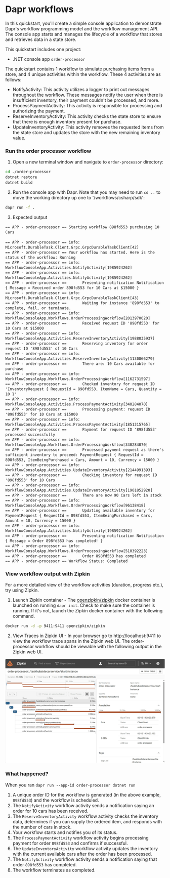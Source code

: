 # Dapr workflows

In this quickstart, you'll create a simple console application to demonstrate Dapr's workflow programming model and the workflow management API. The console app starts and manages the lifecycle of a workflow that stores and retrieves data in a state store.

This quickstart includes one project:

- .NET console app `order-processor` 

The quickstart contains 1 workflow to simulate purchasing items from a store, and 4 unique activities within the workflow. These 4 activities are as follows:

- NotifyActivity: This activity utilizes a logger to print out messages throughout the workflow. These messages notify the user when there is insufficient inventory, their payment couldn't be processed, and more.
- ProcessPaymentActivity: This activity is responsible for processing and authorizing the payment.
- ReserveInventoryActivity: This activity checks the state store to ensure that there is enough inventory present for purchase.
- UpdateInventoryActivity: This activity removes the requested items from the state store and updates the store with the new remaining inventory value.

### Run the order processor workflow

1. Open a new terminal window and navigate to `order-processor` directory: 

<!-- STEP
name: Install Dotnet dependencies
-->

```bash
cd ./order-processor
dotnet restore
dotnet build
```

<!-- END_STEP -->
2. Run the console app with Dapr. Note that you may need to run `cd ..` to move the working directory up one to 
'/workflows/csharp/sdk': 

<!-- STEP
name: Run order-processor service
expected_stdout_lines:
  - "== APP - order-processor ==       There are: 10 Cars available for purchase"
  - "== APP - order-processor == Workflow Status: Completed"
expected_stderr_lines:
output_match_mode: substring
background: true
sleep: 15
timeout_seconds: 120
-->
    
```bash
dapr run -f .
```

<!-- END_STEP -->

3. Expected output

```
== APP - order-processor == Starting workflow 898fd553 purchasing 10 Cars

== APP - order-processor == info: Microsoft.DurableTask.Client.Grpc.GrpcDurableTaskClient[42]
== APP - order-processor == Your workflow has started. Here is the status of the workflow: Running
== APP - order-processor == info: WorkflowConsoleApp.Activities.NotifyActivity[1985924262]
== APP - order-processor == info: WorkflowConsoleApp.Activities.NotifyActivity[1985924262]
== APP - order-processor ==       Presenting notification Notification { Message = Received order 898fd553 for 10 Cars at $15000 }
== APP - order-processor == info: Microsoft.DurableTask.Client.Grpc.GrpcDurableTaskClient[43]
== APP - order-processor ==       Waiting for instance '898fd553' to complete, fail, or terminate.
== APP - order-processor == info: WorkflowConsoleApp.Workflows.OrderProcessingWorkflow[2013970020]
== APP - order-processor ==       Received request ID '898fd553' for 10 Cars at $15000
== APP - order-processor == info: WorkflowConsoleApp.Activities.ReserveInventoryActivity[1988035937]
== APP - order-processor ==       Reserving inventory for order request ID '898fd553' of 10 Cars
== APP - order-processor == info: WorkflowConsoleApp.Activities.ReserveInventoryActivity[1130866279]
== APP - order-processor ==       There are: 10 Cars available for purchase
== APP - order-processor == info: WorkflowConsoleApp.Workflows.OrderProcessingWorkflow[1162731597]
== APP - order-processor ==       Checked inventory for request ID 'InventoryRequest { RequestId = 898fd553, ItemName = Cars, Quantity = 10 }'
== APP - order-processor == info: WorkflowConsoleApp.Activities.ProcessPaymentActivity[340284070]
== APP - order-processor ==       Processing payment: request ID '898fd553' for 10 Cars at $15000
== APP - order-processor == info: WorkflowConsoleApp.Activities.ProcessPaymentActivity[1851315765]
== APP - order-processor ==       Payment for request ID '898fd553' processed successfully
== APP - order-processor == info: WorkflowConsoleApp.Workflows.OrderProcessingWorkflow[340284070]
== APP - order-processor ==       Processed payment request as there's sufficient inventory to proceed: PaymentRequest { RequestId = 898fd553, ItemBeingPurchased = Cars, Amount = 10, Currency = 15000 }
== APP - order-processor == info: WorkflowConsoleApp.Activities.UpdateInventoryActivity[2144991393]
== APP - order-processor ==       Checking inventory for request ID '898fd553' for 10 Cars
== APP - order-processor == info: WorkflowConsoleApp.Activities.UpdateInventoryActivity[1901852920]
== APP - order-processor ==       There are now 90 Cars left in stock
== APP - order-processor == info: WorkflowConsoleApp.Workflows.OrderProcessingWorkflow[96138418]
== APP - order-processor ==       Updating available inventory for PaymentRequest { RequestId = 898fd553, ItemBeingPurchased = Cars, Amount = 10, Currency = 15000 }
== APP - order-processor == info: WorkflowConsoleApp.Activities.NotifyActivity[1985924262]
== APP - order-processor ==       Presenting notification Notification { Message = Order 898fd553 has completed! }
== APP - order-processor == info: WorkflowConsoleApp.Workflows.OrderProcessingWorkflow[510392223]
== APP - order-processor ==       Order 898fd553 has completed
== APP - order-processor == Workflow Status: Completed
```



### View workflow output with Zipkin

For a more detailed view of the workflow activities (duration, progress etc.), try using Zipkin.

1. Launch Zipkin container - The [openzipkin/zipkin](https://hub.docker.com/r/openzipkin/zipkin/) docker container is launched on running `dapr init`. Check to make sure the container is running. If it's not, launch the Zipkin docker container with the following command.

```bash
docker run -d -p 9411:9411 openzipkin/zipkin
```

2. View Traces in Zipkin UI - In your browser go to http://localhost:9411 to view the workflow trace spans in the Zipkin web UI. The order-processor workflow should be viewable with the following output in the Zipkin web UI. 

<img src="img/workflow-trace-spans-zipkin.png">

### What happened? 

When you ran `dapr run --app-id order-processor dotnet run`

1. A unique order ID for the workflow is generated (in the above example, `898fd553`) and the workflow is scheduled.
2. The `NotifyActivity` workflow activity sends a notification saying an order for 10 cars has been received.
3. The `ReserveInventoryActivity` workflow activity checks the inventory data, determines if you can supply the ordered item, and responds with the number of cars in stock.
4. Your workflow starts and notifies you of its status.
5. The `ProcessPaymentActivity` workflow activity begins processing payment for order `898fd553` and confirms if successful.
6. The `UpdateInventoryActivity` workflow activity updates the inventory with the current available cars after the order has been processed.
7. The `NotifyActivity` workflow activity sends a notification saying that order `898fd553` has completed.
8. The workflow terminates as completed.

